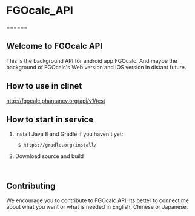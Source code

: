 # FGOcalc_API
======
## Welcome to FGOcalc API
This is the background API for android app FGOcalc.
And maybe the background of FGOcalc's Web version and IOS version in distant future.

## How to use in clinet
http://fgocalc.phantancy.org/api/v1/test

## How to start in service
1. Install Java 8 and Gradle if you haven't yet:

        $ https://gradle.org/install/
        
2. Download source and build

~~~


~~~
## Contributing
We encourage you to contribute to FGOcalc API!
Its better to connect me about what you want or what is needed in English, Chinese or Japanese.
